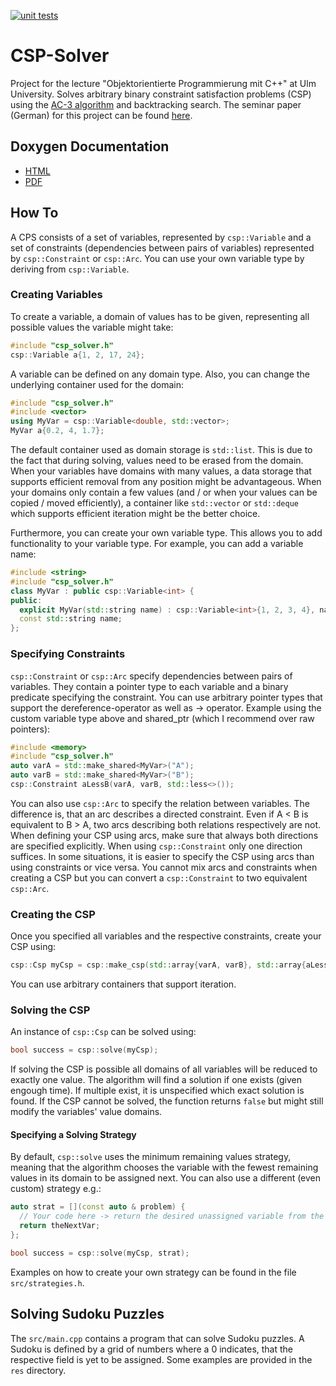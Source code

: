 [![unit tests](https://github.com/Timmifixedit/CSP-Solver/actions/workflows/unit_tests.yml/badge.svg)](https://github.com/Timmifixedit/CSP-solver/actions/workflows/unit_tests.yml)
# CSP-Solver
Project for the lecture "Objektorientierte Programmierung mit C++" at Ulm University. Solves arbitrary binary constraint
satisfaction problems (CSP) using the [AC-3 algorithm](https://en.wikipedia.org/wiki/AC-3_algorithm) and backtracking
search. The seminar paper (German) for this project can be found [here](https://timmifixedit.github.io/CSP-Solver/Report/report.pdf).

## Doxygen Documentation
* [HTML](https://timmifixedit.github.io/CSP-Solver/docs/html/index.html)
* [PDF](https://timmifixedit.github.io/CSP-Solver/docs/CSPSolverDocs.pdf)

## How To
A CPS consists of a set of variables, represented by `csp::Variable` and a set of constraints (dependencies between
pairs of variables) represented by `csp::Constraint` or `csp::Arc`. You can use your own variable type by deriving from
`csp::Variable`.

### Creating Variables
To create a variable, a domain of values has to be given, representing all possible
values the variable might take:
```cpp
#include "csp_solver.h"
csp::Variable a{1, 2, 17, 24};
```
A variable can be defined on any domain type. Also, you can change the underlying container used for the domain:
```cpp
#include "csp_solver.h"
#include <vector>
using MyVar = csp::Variable<double, std::vector>;
MyVar a{0.2, 4, 1.7};
```
The default container used as domain storage is `std::list`. This is due to the fact that during solving, values need to
be erased from the domain. When your variables have domains with many values, a data storage that supports efficient
removal from any position might be advantageous. When your domains only contain a few values (and / or when your values
can be copied / moved efficiently), a container like `std::vector` or `std::deque` which supports efficient iteration
might be the better choice.

Furthermore, you can create your own variable type. This allows you to add functionality to your variable type. For
example, you can add a variable name:
```cpp
#include <string>
#include "csp_solver.h"
class MyVar : public csp::Variable<int> {
public:
  explicit MyVar(std::string name) : csp::Variable<int>{1, 2, 3, 4}, name(std::move(name)) {}
  const std::string name;
};
```
### Specifying Constraints
`csp::Constraint` or `csp::Arc` specify dependencies between pairs of variables. They contain a pointer type to each
variable and a binary predicate specifying the constraint. You can use arbitrary pointer types that support the
dereference-operator as well as -> operator. Example using the custom variable type above and shared_ptr (which I
recommend over raw pointers):
```cpp
#include <memory>
#include "csp_solver.h"
auto varA = std::make_shared<MyVar>("A");
auto varB = std::make_shared<MyVar>("B");
csp::Constraint aLessB(varA, varB, std::less<>());
```
You can also use `csp::Arc` to specify the relation between variables. The difference is, that an arc describes a
directed constraint. Even if A < B is equivalent to B > A, two arcs describing both relations respectively are not. When
defining your CSP using arcs, make sure that always both directions are specified explicitly. When using
`csp::Constraint` only one direction suffices. In some situations, it is easier to specify the CSP using arcs than using
constraints or vice versa. You cannot mix arcs and constraints when creating a CSP but you can convert a
`csp::Constraint` to two equivalent `csp::Arc`.

### Creating the CSP
Once you specified all variables and the respective constraints, create your CSP using:
```cpp
csp::Csp myCsp = csp::make_csp(std::array{varA, varB}, std::array{aLessB});
```
You can use arbitrary containers that support iteration.

### Solving the CSP
An instance of `csp::Csp` can be solved using:
```cpp
bool success = csp::solve(myCsp);
```
If solving the CSP is possible all domains of all variables will be reduced to exactly one value. The algorithm will
find a solution if one exists (given engough time). If multiple exist, it is unspecified which exact solution is found.
If the CSP cannot be solved, the function returns `false` but might still modify the variables' value domains.
#### Specifying a Solving Strategy
By default, `csp::solve` uses the minimum remaining values strategy, meaning that the algorithm chooses the variable
with the fewest remaining values in its domain to be assigned next. You can also use a different (even custom) strategy
e.g.:
```cpp
auto strat = [](const auto & problem) {
  // Your code here -> return the desired unassigned variable from the CSP
  return theNextVar;
};

bool success = csp::solve(myCsp, strat);
```
Examples on how to create your own strategy can be found in the file `src/strategies.h`.

## Solving Sudoku Puzzles
The `src/main.cpp` contains a program that can solve Sudoku puzzles. A Sudoku is defined by a grid of numbers where a 0
indicates, that the respective field is yet to be assigned. Some examples are provided in the `res` directory.
